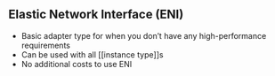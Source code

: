## Elastic Network Interface (ENI)

-   Basic adapter type for when you don’t have any high-performance requirements
-   Can be used with all [[instance type]]s
-   No additional costs to use ENI